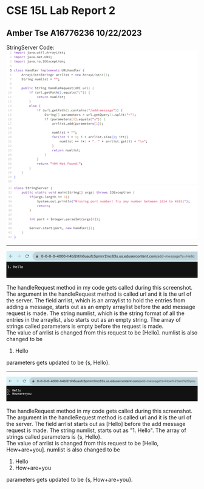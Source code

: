 # CSE 15L Lab Report 2
## Amber Tse A16776236 10/22/2023

StringServer Code:
![Image](StringServer1.png)
![Image](StringServer2.png)

*******

![Image](add1.png)

The handleRequest method in my code gets called during this screenshot.\
The argument in the handleRequest method is called url and it is the url of the server.
The field arrlist, which is an arraylist to hold the entries from adding a message, starts
out as an empty arraylist before the add message request is made. The string numlist, 
which is the string format of all the entries in the arraylist, also starts out as an 
empty string. The array of strings called parameters is empty before the request is made. \
The value of arrlist is changed from this request to be [Hello]. numlist is also changed to be 
1. Hello

parameters gets updated to be {s, Hello}.

********

![Image](add2.png)


The handleRequest method in my code gets called during this screenshot.\
The argument in the handleRequest method is called url and it is the url of the server.
The field arrlist starts out as [Hello] before the add message request is made.
The string numlist, starts out as "1\. Hello". The array of strings called parameters 
is {s, Hello}. \
The value of arrlist is changed from this request to be [Hello, How+are+you]. numlist is also changed to be 
1. Hello 
2. How+are+you

parameters gets updated to be {s, How+are+you}.
